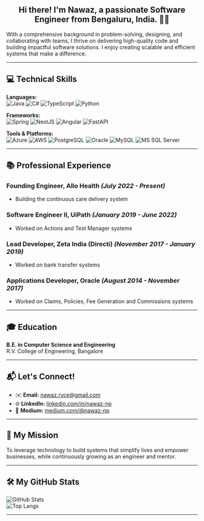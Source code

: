 
## <div align="center">Hi there! I'm Nawaz, a passionate Software Engineer from Bengaluru, India. 👨‍💻</div>
With a comprehensive background in problem-solving, designing, and collaborating with teams, I thrive on delivering high-quality code and building impactful software solutions. I enjoy creating scalable and efficient systems that make a difference.

---

## 💻 Technical Skills

**Languages:**  
![Java](https://img.shields.io/badge/Java-%23ED8B00.svg?style=flat-square&logo=java&logoColor=white) ![C#](https://img.shields.io/badge/C%23-%23239120.svg?style=flat-square&logo=c-sharp&logoColor=white) ![TypeScript](https://img.shields.io/badge/TypeScript-%23007ACC.svg?style=flat-square&logo=typescript&logoColor=white) ![Python](https://img.shields.io/badge/Python-%233776AB.svg?style=flat-square&logo=python&logoColor=white)

**Frameworks:**  
![Spring](https://img.shields.io/badge/Spring-%236DB33F.svg?style=flat-square&logo=spring&logoColor=white) ![NestJS](https://img.shields.io/badge/NestJS-%23E0234E.svg?style=flat-square&logo=nestjs&logoColor=white) ![Angular](https://img.shields.io/badge/Angular-%23DD0031.svg?style=flat-square&logo=angular&logoColor=white) ![FastAPI](https://img.shields.io/badge/FastAPI-%23009688.svg?style=flat-square&logo=fastapi&logoColor=white)

**Tools & Platforms:**  
![Azure](https://img.shields.io/badge/Azure-%230072C6.svg?style=flat-square&logo=microsoft-azure&logoColor=white) ![AWS](https://img.shields.io/badge/AWS-%23FF9900.svg?style=flat-square&logo=amazon-aws&logoColor=white) ![PostgreSQL](https://img.shields.io/badge/PostgreSQL-%23336791.svg?style=flat-square&logo=postgresql&logoColor=white) ![Oracle](https://img.shields.io/badge/OracleDB-%23F80000.svg?style=flat-square&logo=oracle&logoColor=white) ![MySQL](https://shields.io/badge/MySQL-lightgrey?logo=mysql&style=plastic&logoColor=white&labelColor=blue) ![MS SQL Server](https://img.shields.io/badge/MSSQL-%23CC2927.svg?style=flat-square&logo=microsoft-sql-server&logoColor=white)

---

## 📚 Professional Experience

### Founding Engineer, **Allo Health** *(July 2022 - Present)*
- Building the continuous care delivery system

### Software Engineer II, **UiPath** *(January 2019 - June 2022)*
- Worked on Actions and Test Manager systems

### Lead Developer, **Zeta India (Directi)** *(November 2017 - January 2019)*
- Worked on bank transfer systems

### Applications Developer, **Oracle** *(August 2014 - November 2017)*
- Worked on Claims, Policies, Fee Generation and Commissions systems

---

## 🎓 Education

**B.E. in Computer Science and Engineering**  
R.V. College of Engineering, Bangalore

---

## 📬 Let's Connect!

- ✉️ **Email:** [nawaz.rvce@gmail.com](mailto:nawaz.rvce@gmail.com)  
- 🌐 **LinkedIn:** [linkedin.com/in/nawaz-np](https://www.linkedin.com/in/nawaz-np)  
- 📝 **Medium:** [medium.com/@nawaz-np](https://medium.com/@nawaz-np)

---

## 🚀 My Mission
To leverage technology to build systems that simplify lives and empower businesses, while continuously growing as an engineer and mentor.

---

## 🛠️ My GitHub Stats
![GitHub Stats](https://github-readme-stats.vercel.app/api?username=nawaz-pasha&show_icons=true&theme=radical)  
![Top Langs](https://github-readme-stats.vercel.app/api/top-langs/?username=nawaz-pasha&layout=compact&theme=radical)

---

